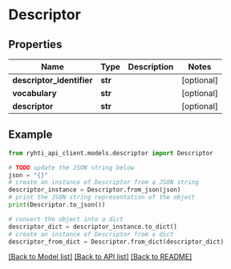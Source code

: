 # Descriptor


## Properties

Name | Type | Description | Notes
------------ | ------------- | ------------- | -------------
**descriptor_identifier** | **str** |  | [optional] 
**vocabulary** | **str** |  | [optional] 
**descriptor** | **str** |  | [optional] 

## Example

```python
from ryhti_api_client.models.descriptor import Descriptor

# TODO update the JSON string below
json = "{}"
# create an instance of Descriptor from a JSON string
descriptor_instance = Descriptor.from_json(json)
# print the JSON string representation of the object
print(Descriptor.to_json())

# convert the object into a dict
descriptor_dict = descriptor_instance.to_dict()
# create an instance of Descriptor from a dict
descriptor_from_dict = Descriptor.from_dict(descriptor_dict)
```
[[Back to Model list]](../README.md#documentation-for-models) [[Back to API list]](../README.md#documentation-for-api-endpoints) [[Back to README]](../README.md)


